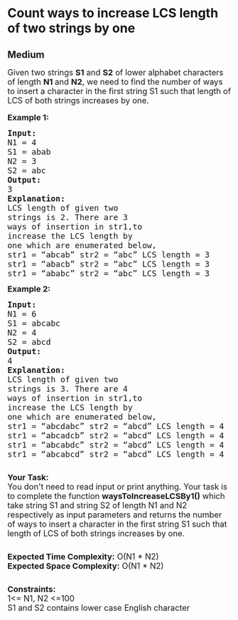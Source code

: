 # Count ways to increase LCS length of two strings by one
## Medium
<div class="problems_problem_content__Xm_eO"><p><span style="font-size:18px">Given two strings <strong>S1</strong> and <strong>S2</strong>&nbsp;of lower alphabet characters of length <strong>N1 </strong>and <strong>N2</strong>, we need to find the number of ways to insert a character in the first string S1&nbsp;such that length of LCS&nbsp;of both strings increases by one.</span><br>
<br>
<strong><span style="font-size:18px">Example 1:</span></strong></p>

<pre><span style="font-size:18px"><strong>Input:</strong>
N1 = 4
S1 = abab
N2 = 3
S2 = abc
<strong>Output:</strong>
3
<strong>Explanation:</strong>
LCS length of given two 
strings is 2. There are 3 
ways of insertion in str1,to 
increase the LCS length by 
one which are enumerated below, 
str1 = “abcab” str2 = “abc” LCS length = 3 
str1 = “abacb” str2 = “abc” LCS length = 3 
str1 = “ababc” str2 = “abc” LCS length = 3</span></pre>

<p><span style="font-size:18px"><strong>Example 2:</strong></span></p>

<pre><span style="font-size:18px"><strong>Input:
</strong>N1 = 6
S1 = abcabc
N2 = 4
S2 = abcd<strong>
Output:
</strong>4<strong>
Explanation:
</strong>LCS length of given two
strings is 3. There are 4
ways of insertion in str1,to
increase the LCS length by
one which are enumerated below,
str1 = “abcdabc” str2 = “abcd” LCS length = 4
str1 = “abcadcb” str2 = “abcd” LCS length = 4
str1 = “abcabdc” str2 = “abcd” LCS length = 4
str1 = “abcabcd” str2 = “abcd” LCS length = 4</span>
</pre>

<p><br>
<span style="font-size:18px"><strong>Your Task:</strong><br>
You don't need to read input or print anything. Your task is to complete the function <strong>waysToIncreaseLCSBy1</strong><strong>()</strong>&nbsp;which take&nbsp;string S1 and string S2 of length N1 and N2 respectively&nbsp;as input parameters and returns the number of ways to insert a character in the first string S1&nbsp;such that length of LCS&nbsp;of both strings increases by one.</span></p>

<p><br>
<span style="font-size:18px"><strong>Expected Time Complexity:</strong>&nbsp;O(N1 * N2)&nbsp;<br>
<strong>Expected Space Complexity:</strong>&nbsp;O(N1 * N2)</span></p>

<p><br>
<span style="font-size:18px"><strong>Constraints:</strong></span><br>
<span style="font-size:18px">1&lt;= N1, N2&nbsp;&lt;=100<br>
S1 and S2 contains lower case English character</span></p>
</div>